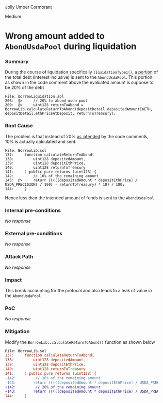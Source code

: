 Jolly Umber Cormorant

Medium

# Wrong amount added to `AbondUsdaPool` during liquidation

### Summary

During the course of liquidation specifically `liquidationType1()`, [a portion](https://github.com/sherlock-audit/2024-11-autonomint/blob/main/Blockchain/Blockchian/contracts/Core_logic/borrowLiquidation.sol#L209) of the total debt (interest inclusive) is sent to the `AbondUsdaPool`. This portion as shown in the code comment above the evaluated amount is suppose to be 20% of the debt

```solidity
File: borrowLiquidation.sol
208:  @>     // 20% to abond usda pool
209:  @>     uint128 returnToAbond = BorrowLib.calculateReturnToAbond(depositDetail.depositedAmountInETH, depositDetail.ethPriceAtDeposit, returnToTreasury);

```

### Root Cause

The problem is that instead of 20% [as intended](https://github.com/sherlock-audit/2024-11-autonomint/blob/main/Blockchain/Blockchian/contracts/lib/BorrowLib.sol#L143) by the code comments, 10% is actually calculated and sent.

```solidity
File: BorrowLib.sol
137:     function calculateReturnToAbond(
138:         uint128 depositedAmount,
139:         uint128 depositEthPrice,
140:         uint128 returnToTreasury
141:     ) public pure returns (uint128) {
142:         // 10% of the remaining amount
143:  @>     return (((((depositedAmount * depositEthPrice) / USDA_PRECISION) / 100) - returnToTreasury) * 10) / 100;
144:     }

```

Hence less than the intended amount of funds is sent to the `AbondUsdaPool`

### Internal pre-conditions

_No response_

### External pre-conditions

_No response_

### Attack Path

_No response_

### Impact

This break accounting for the protocol and also leads to a leak of value in the `AbondUsdaPool`

### PoC

_No response_

### Mitigation

Modify the `BorrowLib::calculateReturnToAbond()` function as shown below


```diff
File: BorrowLib.sol
137:     function calculateReturnToAbond(
138:         uint128 depositedAmount,
139:         uint128 depositEthPrice,
140:         uint128 returnToTreasury
141:     ) public pure returns (uint128) {
-142:         // 10% of the remaining amount
-143:        return (((((depositedAmount * depositEthPrice) / USDA_PRECISION) / 100) - returnToTreasury) * 10) / 100;
+142:         // 20% of the remaining amount
+143:        return (((((depositedAmount * depositEthPrice) / USDA_PRECISION) / 100) - returnToTreasury) * 20) / 100;
144:     }

```